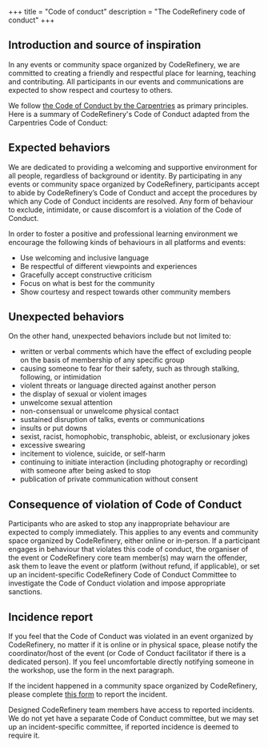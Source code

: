 +++
title = "Code of conduct"
description = "The CodeRefinery code of conduct"
+++

## Introduction and source of inspiration

In any events or community space organized by CodeRefinery, we are committed to
creating a friendly and respectful place for learning, teaching and
contributing. All participants in our events and communications are expected to
show respect and courtesy to others. 

We follow [the Code of Conduct by the
Carpentries](https://docs.carpentries.org/policies/coc/)
as primary principles.  Here is a summary of CodeRefinery's Code of Conduct
adapted from the Carpentries Code of Conduct:


## Expected behaviors

We are dedicated to providing a welcoming and supportive environment for all
people, regardless of background or identity. By participating in any events or
community space organized by CodeRefinery, participants accept to abide by
CodeRefinery’s Code of Conduct and accept the procedures by which any Code of
Conduct incidents are resolved. Any form of behaviour to exclude, intimidate,
or cause discomfort is a violation of the Code of Conduct. 

In order to foster a positive and professional learning environment we encourage the following kinds of behaviours in all platforms and events:

 - Use welcoming and inclusive language
 - Be respectful of different viewpoints and experiences
 - Gracefully accept constructive criticism
 - Focus on what is best for the community
 - Show courtesy and respect towards other community members


## Unexpected behaviors

On the other hand, unexpected behaviors include but not limited to:

- written or verbal comments which have the effect of excluding people on the basis of membership of any specific group
- causing someone to fear for their safety, such as through stalking, following, or intimidation
- violent threats or language directed against another person
- the display of sexual or violent images
- unwelcome sexual attention
- non-consensual or unwelcome physical contact
- sustained disruption of talks, events or communications
- insults or put downs
- sexist, racist, homophobic, transphobic, ableist, or exclusionary jokes
- excessive swearing
- incitement to violence, suicide, or self-harm
- continuing to initiate interaction (including photography or recording) with someone after being asked to stop
- publication of private communication without consent


## Consequence of violation of Code of Conduct

Participants who are asked to stop any inappropriate behaviour are expected to
comply immediately. This applies to any events and community space organized by
CodeRefinery, either online or in-person. If a participant engages in behaviour
that violates this code of conduct, the organiser of the event or CodeRefinery
core team member(s) may warn the offender, ask them to leave the event or
platform (without refund, if applicable), or set up an incident-specific
CodeRefinery Code of Conduct Committee to investigate the Code of Conduct
violation and impose appropriate sanctions.


## Incidence report

If you feel that the Code of Conduct was violated in an event organized by
CodeRefinery, no matter if it is online or in physical space, please notify the
coordinator/host of the event (or Code of Conduct facilitator if there is a
dedicated person). If you feel uncomfortable directly notifying someone in the
workshop, use the form in the next paragraph.

If the incident happened in a community space organized by CodeRefinery, please
complete [this form](https://indico.neic.no/event/183/surveys/47) to report the
incident.

Designed CodeRefinery team members have access to reported incidents. We do not
yet have a separate Code of Conduct committee, but we may set up an
incident-specific committee, if reported incidence is deemed to require it.
